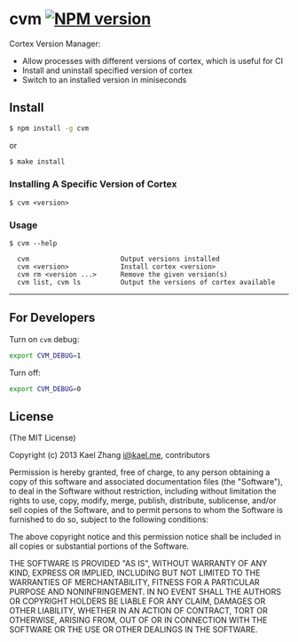 # cvm [![NPM version](https://badge.fury.io/js/cvm.svg)](http://badge.fury.io/js/cvm)

Cortex Version Manager:

- Allow processes with different versions of cortex, which is useful for CI
- Install and uninstall specified version of cortex
- Switch to an installed version in miniseconds

## Install

```bash
$ npm install -g cvm
```

or

```bash
$ make install
```

### Installing A Specific Version of Cortex

```
$ cvm <version>
```

### Usage

```
$ cvm --help

  cvm                       Output versions installed
  cvm <version>             Install cortex <version>
  cvm rm <version ...>      Remove the given version(s)
  cvm list, cvm ls          Output the versions of cortex available
```

****

## For Developers

Turn on `cvm` debug:

```bash
export CVM_DEBUG=1
```

Turn off:

```bash
export CVM_DEBUG=0
```

## License

(The MIT License)

Copyright (c) 2013 Kael Zhang <i@kael.me>, contributors

Permission is hereby granted, free of charge, to any person obtaining
a copy of this software and associated documentation files (the
"Software"), to deal in the Software without restriction, including
without limitation the rights to use, copy, modify, merge, publish,
distribute, sublicense, and/or sell copies of the Software, and to
permit persons to whom the Software is furnished to do so, subject to
the following conditions:

The above copyright notice and this permission notice shall be
included in all copies or substantial portions of the Software.

THE SOFTWARE IS PROVIDED "AS IS", WITHOUT WARRANTY OF ANY KIND,
EXPRESS OR IMPLIED, INCLUDING BUT NOT LIMITED TO THE WARRANTIES OF
MERCHANTABILITY, FITNESS FOR A PARTICULAR PURPOSE AND
NONINFRINGEMENT. IN NO EVENT SHALL THE AUTHORS OR COPYRIGHT HOLDERS BE
LIABLE FOR ANY CLAIM, DAMAGES OR OTHER LIABILITY, WHETHER IN AN ACTION
OF CONTRACT, TORT OR OTHERWISE, ARISING FROM, OUT OF OR IN CONNECTION
WITH THE SOFTWARE OR THE USE OR OTHER DEALINGS IN THE SOFTWARE.
